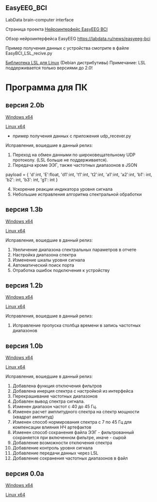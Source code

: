 ## EasyEEG_BCI
LabData brain-computer interface

Страница проекта [Нейроинтерфейс EasyEEG BCI](https://labdata.ru/project/easyeeg-bci-project)

Обзор нейроинтерфейса EasyEEG https://labdata.ru/news/easyeeg-bci

Пример получения данных с устройства смотрите в файле EasyBCI_LSL_recive.py

[Библиотека LSL для Linux](https://www.dropbox.com/scl/fi/rfwt666hstcqp9zwt12r0/liblsl-1.16.1-jammy_amd64.deb?rlkey=bu1ie9kw79p4s9b6z5u1fo956&dl=0) (Debian дистрибутивы) Примечание: LSL поддерживается только версиями до 2.0!

# Программа для ПК

## версия 2.0b

[Windows x64](https://www.dropbox.com/scl/fi/slv7nfrhrtb5hprqo7jrg/EasyEEG_BCI_v20b_win64.zip?rlkey=ccba9s9xcigm1kumcs3laxhqj&st=zq3idgw5&dl=0) 

[Linux x64](https://www.dropbox.com/scl/fi/t685fwqinu2hl96s8ng54/EasyEEG_BCI_v20b_linux64.zip?rlkey=z6nzw7xpzc89bn0gorkft7nv1&st=0cdb0hzs&dl=0) 

+ пример получения данных с приложения udp_recever.py
  
Исправления, вошедшие в данный релиз:
1. Переход на обмен данными по широковещательному UDP протоколу. (LSL больше не поддерживается).
2. Передача кроме ЭЭГ, также частотных диапазонов в JSON
   
payload = {
        'd':int,
        'E':float,
        'd1':int,
        't1':int,
        't2':int,
        'a1':int,
        'a2':int,
        'b1': int,
        'b2': int,
        'b3': int,
        'g1': int
        }
        
4. Ускорение реакции индикатора уровня сигнала
5. Небольшие исправления алгоритма спектральной обработки

## версия 1.3b

[Windows x64](https://www.dropbox.com/scl/fi/fuzy3b0b5ixx3hmbpfqb3/EasyEEG_BCI_13b_win64.zip?rlkey=gjpz3iyzpmnrldffi5to7cq4t&dl=0) 

[Linux x64](https://www.dropbox.com/scl/fi/3rddho1yh9axoeipel3oi/EasyEEG_BCI_v13b_linux64.zip?rlkey=yitynu1vtjm1vyqrtmbdkhscr&dl=0) 

Исправления, вошедшие в данный релиз:
1. Увеличение диапазона спектральных параметров в отчете
2. Настройка диапазона спектра
3. Изменение шкалы уровня сигнала
4. Автоматический поиск порта
5. Отработка ошибок подключения к устройству

## версия 1.2b

[Windows x64](https://www.dropbox.com/scl/fi/2tv0l7xn5vmd1r1m6364q/EasyEEG_BCI_v12b_win64.zip?rlkey=neye4mulpv6xtaym7quazdxwa&dl=0) 

[Linux x64](https://www.dropbox.com/scl/fi/n6ies7edlvg3k0enhck0x/EasyEEG_BCI_v12b_linux64.zip?rlkey=ubajs2p8evbolvufznqjjlale&dl=0) 

Исправления, вошедшие в данный релиз:
1. Исправление пропуска столбца времени в запись частотных диапазонов
   
## версия 1.0b

[Windows x64](https://www.dropbox.com/s/ag5dv3c3kozduou/EasyEEG_BCI_100b.exe?dl=0)

[Linux x64](https://www.dropbox.com/s/tgb8ponckw0djw0/EasyEEG_BCI_100b?dl=0)

Исправления, вошедшие в данный релиз:
1. Добавлена функция отключения фильтров
2. Добавлена инерция спектра с настройкой из интерфейса
3. Перекрашивание частотных диапазонов
4. Добавлен вывод спектра сигнала.
5. Изменен диапазон частот с 40 до 45 Гц.
6. Изменен расчет амплитудного спектра на спектр мощности (квадрат амплитуд)
7. Изменен способ нормирования спектра с 7 по 45 Гц для компенсации влияния НЧ артефактов
8. Изменен способ сохранения файла ЭЭГ - фильтрованный сохраняется при включенном фильтре, иначе - сырой
9. Добавление возможности отключения спектра
10. Добавление контроль уровня сигнала
11. Добавление передачи данных через LSL
12. Добавление сохранения частотных диапазонов в файл

## версия 0.0a

[Windows x64](https://www.dropbox.com/s/trxjl37eypg8op5/EasyEEG_BCI_v00a_win.zip?dl=0)

[Linux x64](https://www.dropbox.com/s/rs5n1t0aadqs976/EasyEEG_BCI_v00a_linux.zip?dl=0)
